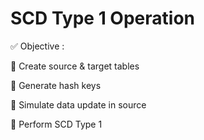 # SCD Type 1 Operation

✅ Objective  :

🔹 Create source & target tables

🔹 Generate hash keys

🔹 Simulate data update in source

🔹 Perform SCD Type 1
